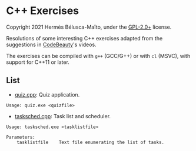# C++ Exercises

Copyright 2021 Hermès Bélusca-Maïto, under the [GPL-2.0+](https://spdx.org/licenses/GPL-2.0+) license.

Resolutions of some interesting C++ exercises adapted from the suggestions
in [CodeBeauty](https://www.youtube.com/channel/UCl5-BV9aRaeDVohpE4sqJiQ)'s
videos.

The exercises can be compiled with `g++` (GCC/G++) or with `cl` (MSVC),
with support for C++11 or later.

## List

* [quiz.cpp](quiz/quiz.cpp): Quiz application.
```
Usage: quiz.exe <quizfile>
```

* [tasksched.cpp](task/tasksched.cpp): Task list and scheduler.
```
Usage: tasksched.exe <tasklistfile>

Parameters:
    tasklistfile    Text file enumerating the list of tasks.
```
